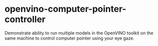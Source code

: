 # openvino-computer-pointer-controller
 Demonstrate ability to run multiple models in the OpenVINO toolkit on the same machine to control computer pointer using your eye gaze.
